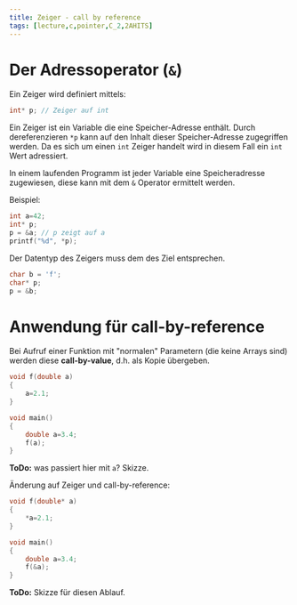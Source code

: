 ```yaml
---
title: Zeiger - call by reference
tags: [lecture,c,pointer,C_2,2AHITS]
---
```


# Der Adressoperator (`&`)

Ein Zeiger wird definiert mittels:

```c++
int* p; // Zeiger auf int
```

Ein Zeiger ist ein Variable die eine Speicher-Adresse enthält. Durch dereferenzieren `*p` kann auf den Inhalt dieser Speicher-Adresse zugegriffen werden. Da es sich um einen `int` Zeiger handelt wird in diesem Fall ein `int` Wert adressiert.

In einem laufenden Programm ist jeder Variable eine Speicheradresse zugewiesen, diese kann mit dem `&` Operator ermittelt werden.

Beispiel:

```c++
int a=42;
int* p;
p = &a; // p zeigt auf a
printf("%d", *p);
```

Der Datentyp des Zeigers muss dem des Ziel entsprechen.

```c++
char b = 'f';
char* p;
p = &b;
```


# Anwendung für call-by-reference

Bei Aufruf einer Funktion mit "normalen" Parametern (die keine Arrays sind) werden diese **call-by-value**, d.h. als Kopie übergeben.

```C
void f(double a)
{
    a=2.1;
}

void main()
{
    double a=3.4;
    f(a);
}
```

**ToDo:** was passiert hier mit `a`? Skizze.

Änderung auf Zeiger und call-by-reference:

```C
void f(double* a)
{
    *a=2.1;
}

void main()
{
    double a=3.4;
    f(&a);
}
```

**ToDo:** Skizze für diesen Ablauf.
